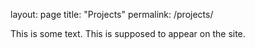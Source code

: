 layout: page
title: "Projects"
permalink: /projects/

This is some text. This is supposed to appear on the site.
